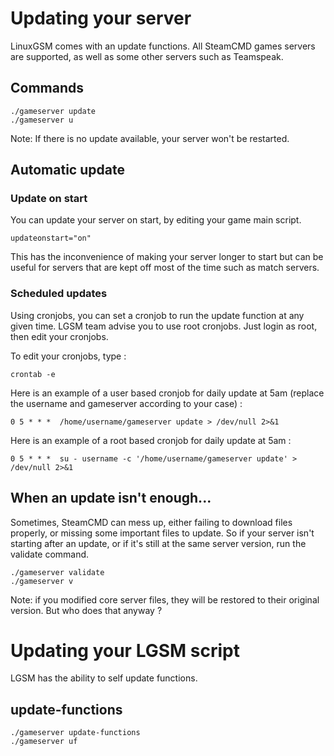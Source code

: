 # Updating your server

LinuxGSM comes with an update functions. All SteamCMD games servers are supported, as well as some other servers such as Teamspeak.


## Commands

`./gameserver update`  
`./gameserver u`

Note: If there is no update available, your server won't be restarted.

## Automatic update

### Update on start

You can update your server on start, by editing your game main script.

`updateonstart="on"`

This has the inconvenience of making your server longer to start but can be useful for servers that are kept off most of the time such as match servers.

### Scheduled updates

Using cronjobs, you can set a cronjob to run the update function at any given time.
LGSM team advise you to use root cronjobs. Just login as root, then edit your cronjobs. 

To edit your cronjobs, type : 

`crontab -e`

Here is an example of a user based cronjob for daily update at 5am (replace the username and gameserver according to your case) : 

`0 5 * * *  /home/username/gameserver update > /dev/null 2>&1`

Here is an example of a root based cronjob for daily update at 5am : 

`0 5 * * *  su - username -c '/home/username/gameserver update' > /dev/null 2>&1`



## When an update isn't enough...

Sometimes, SteamCMD can mess up, either failing to download files properly, or missing some important files to update.
So if your server isn't starting after an update, or if it's still at the same server version, run the validate command.

`./gameserver validate`  
`./gameserver v`

Note: if you modified core server files, they will be restored to their original version. But who does that anyway ?



# Updating your LGSM script
LGSM has the ability to self update functions.

## update-functions

`./gameserver update-functions`  
`./gameserver uf`